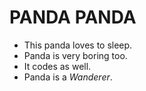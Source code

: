 #    PANDA PANDA
*	This panda loves to sleep.
* 	Panda is very boring too.
* 	It codes as well.
*	Panda is a *Wanderer*.
